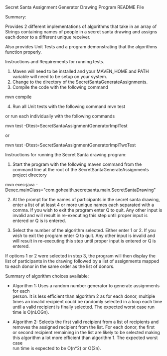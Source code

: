 Secret Santa Assignment Generator Drawing Program README File

Summary:

Provides 2 different implementations of algorithms that take in an array of Strings containing names of people in a secret santa drawing and assigns each donor to a different unique receiver.

Also provides Unit Tests and a program demonstrating that the algorithms function properly.

Instructions and Requirements for running tests.

1. Maven will need to be installed and your MAVEN_HOME and PATH variable will need to be setup on your system.
2. Change to the directory of the SecretSantaGenerateAssignments.
3. Compile the code with the following command

mvn compile

4. Run all Unit tests with the following command
mvn test 

or run each individually with the following commands

mvn test -Dtest=SecretSantaAssignmentGeneratorImplTest

or 

mvn test -Dtest=SecretSantaAssignmentGeneratorImplTwoTest


Instructions for running the Secret Santa drawing program:

1. Start the program with the following maven command from the command line at the root of the SecretSantaGenerateAssignments project directory

mvn exec:java -Dexec.mainClass="com.gohealth.secretsanta.main.SecretSantaDrawing"

2. At the prompt for the names of participants in the secret santa drawing, enter a list of at least 4 or more unique names each separated with a comma.
If you wish to exit the program enter Q to quit.  Any other input is invalid and will result in re-executing this step until proper input is entered or Q is
is entered. 

3. Select the number of the algorithm selected.  Either enter 1 or 2.  If you wish to exit the program enter Q to quit.  Any other input is invalid and will
result in re-executing this step until proper input is entered or Q is entered.

If options 1 or 2 were selected in step 3, the program will then display the list of participants in the drawing followed by a list of assignments mapped to each donor in the same order as the list of donors.  
 
Summary of algorithm choices available: 
   - Algorithm 1:
     Uses a random number generator to generate assignments for each    
     person.  It is less efficient than algorithm 2 as for each donor, multiple   
     times an invalid recipient could be randomly selected in a loop each time   
     until a valid recipient is finally selected. The expected worst case run time 
     is O(nLOGn).    
   
   - Algorithm 2:
     Selects the first valid recipient from a list of recipients and 
     removes the assigned recipient from the list.  For each donor, the first  
     or second recipient remaining in the list are likely to be selected making 
     this algorithm a lot more efficient than algorithm 1. The expected worst case  
     run time is expected to be O(n*2) or O(2n).
     




